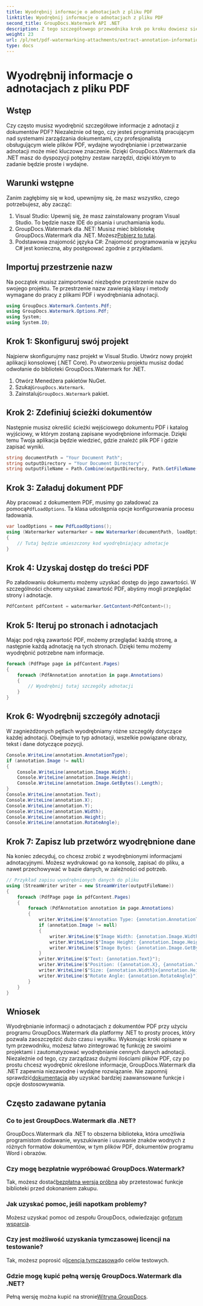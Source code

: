```yaml
---
title: Wyodrębnij informacje o adnotacjach z pliku PDF
linktitle: Wyodrębnij informacje o adnotacjach z pliku PDF
second_title: GroupDocs.Watermark API .NET
description: Z tego szczegółowego przewodnika krok po kroku dowiesz się, jak wyodrębnić informacje z adnotacji z dokumentów PDF przy użyciu narzędzia GroupDocs.Watermark dla platformy .NET.
weight: 23
url: /pl/net/pdf-watermarking-attachments/extract-annotation-information-pdf/
type: docs
---
```

# Wyodrębnij informacje o adnotacjach z pliku PDF

## Wstęp
Czy często musisz wyodrębnić szczegółowe informacje z adnotacji z dokumentów PDF? Niezależnie od tego, czy jesteś programistą pracującym nad systemami zarządzania dokumentami, czy profesjonalistą obsługującym wiele plików PDF, wydajne wyodrębnianie i przetwarzanie adnotacji może mieć kluczowe znaczenie. Dzięki GroupDocs.Watermark dla .NET masz do dyspozycji potężny zestaw narzędzi, dzięki którym to zadanie będzie proste i wydajne.
## Warunki wstępne
Zanim zagłębimy się w kod, upewnijmy się, że masz wszystko, czego potrzebujesz, aby zacząć:
1. Visual Studio: Upewnij się, że masz zainstalowany program Visual Studio. To będzie nasze IDE do pisania i uruchamiania kodu.
2.  GroupDocs.Watermark dla .NET: Musisz mieć bibliotekę GroupDocs.Watermark dla .NET. Możesz[Pobierz to tutaj](https://releases.groupdocs.com/Watermark/net/).
3. Podstawowa znajomość języka C#: Znajomość programowania w języku C# jest konieczna, aby postępować zgodnie z przykładami.
## Importuj przestrzenie nazw
Na początek musisz zaimportować niezbędne przestrzenie nazw do swojego projektu. Te przestrzenie nazw zawierają klasy i metody wymagane do pracy z plikami PDF i wyodrębniania adnotacji.
```csharp
using GroupDocs.Watermark.Contents.Pdf;
using GroupDocs.Watermark.Options.Pdf;
using System;
using System.IO;
```
## Krok 1: Skonfiguruj swój projekt
Najpierw skonfigurujmy nasz projekt w Visual Studio. Utwórz nowy projekt aplikacji konsolowej (.NET Core). Po utworzeniu projektu musisz dodać odwołanie do biblioteki GroupDocs.Watermark for .NET.
1. Otwórz Menedżera pakietów NuGet.
2.  Szukaj`GroupDocs.Watermark`.
3.  Zainstaluj`GroupDocs.Watermark` pakiet.
## Krok 2: Zdefiniuj ścieżki dokumentów
Następnie musisz określić ścieżki wejściowego dokumentu PDF i katalog wyjściowy, w którym zostaną zapisane wyodrębnione informacje. Dzięki temu Twoja aplikacja będzie wiedzieć, gdzie znaleźć plik PDF i gdzie zapisać wyniki.
```csharp
string documentPath = "Your Document Path";
string outputDirectory = "Your Document Directory";
string outputFileName = Path.Combine(outputDirectory, Path.GetFileName(documentPath));
```
## Krok 3: Załaduj dokument PDF
 Aby pracować z dokumentem PDF, musimy go załadować za pomocą`PdfLoadOptions`. Ta klasa udostępnia opcje konfigurowania procesu ładowania.
```csharp
var loadOptions = new PdfLoadOptions();
using (Watermarker watermarker = new Watermarker(documentPath, loadOptions))
{
    // Tutaj będzie umieszczony kod wyodrębniający adnotacje
}
```
## Krok 4: Uzyskaj dostęp do treści PDF
Po załadowaniu dokumentu możemy uzyskać dostęp do jego zawartości. W szczególności chcemy uzyskać zawartość PDF, abyśmy mogli przeglądać strony i adnotacje.
```csharp
PdfContent pdfContent = watermarker.GetContent<PdfContent>();
```
## Krok 5: Iteruj po stronach i adnotacjach
Mając pod ręką zawartość PDF, możemy przeglądać każdą stronę, a następnie każdą adnotację na tych stronach. Dzięki temu możemy wyodrębnić potrzebne nam informacje.
```csharp
foreach (PdfPage page in pdfContent.Pages)
{
    foreach (PdfAnnotation annotation in page.Annotations)
    {
        // Wyodrębnij tutaj szczegóły adnotacji
    }
}
```
## Krok 6: Wyodrębnij szczegóły adnotacji
W zagnieżdżonych pętlach wyodrębniamy różne szczegóły dotyczące każdej adnotacji. Obejmuje to typ adnotacji, wszelkie powiązane obrazy, tekst i dane dotyczące pozycji.
```csharp
Console.WriteLine(annotation.AnnotationType);
if (annotation.Image != null)
{
    Console.WriteLine(annotation.Image.Width);
    Console.WriteLine(annotation.Image.Height);
    Console.WriteLine(annotation.Image.GetBytes().Length);
}
Console.WriteLine(annotation.Text);
Console.WriteLine(annotation.X);
Console.WriteLine(annotation.Y);
Console.WriteLine(annotation.Width);
Console.WriteLine(annotation.Height);
Console.WriteLine(annotation.RotateAngle);
```
## Krok 7: Zapisz lub przetwórz wyodrębnione dane
Na koniec zdecyduj, co chcesz zrobić z wyodrębnionymi informacjami adnotacyjnymi. Możesz wydrukować go na konsolę, zapisać do pliku, a nawet przechowywać w bazie danych, w zależności od potrzeb.
```csharp
// Przykład zapisu wyodrębnionych danych do pliku
using (StreamWriter writer = new StreamWriter(outputFileName))
{
    foreach (PdfPage page in pdfContent.Pages)
    {
        foreach (PdfAnnotation annotation in page.Annotations)
        {
            writer.WriteLine($"Annotation Type: {annotation.AnnotationType}");
            if (annotation.Image != null)
            {
                writer.WriteLine($"Image Width: {annotation.Image.Width}");
                writer.WriteLine($"Image Height: {annotation.Image.Height}");
                writer.WriteLine($"Image Bytes: {annotation.Image.GetBytes().Length}");
            }
            writer.WriteLine($"Text: {annotation.Text}");
            writer.WriteLine($"Position: ({annotation.X}, {annotation.Y})");
            writer.WriteLine($"Size: {annotation.Width}x{annotation.Height}");
            writer.WriteLine($"Rotate Angle: {annotation.RotateAngle}");
        }
    }
}
```
## Wniosek
Wyodrębnianie informacji o adnotacjach z dokumentów PDF przy użyciu programu GroupDocs.Watermark dla platformy .NET to prosty proces, który pozwala zaoszczędzić dużo czasu i wysiłku. Wykonując kroki opisane w tym przewodniku, możesz łatwo zintegrować tę funkcję ze swoimi projektami i zautomatyzować wyodrębnianie cennych danych adnotacji.
 Niezależnie od tego, czy zarządzasz dużymi ilościami plików PDF, czy po prostu chcesz wyodrębnić określone informacje, GroupDocs.Watermark dla .NET zapewnia niezawodne i wydajne rozwiązanie. Nie zapomnij sprawdzić[dokumentacja](https://tutorials.groupdocs.com/Watermark/net/) aby uzyskać bardziej zaawansowane funkcje i opcje dostosowywania.
## Często zadawane pytania
### Co to jest GroupDocs.Watermark dla .NET?
GroupDocs.Watermark dla .NET to obszerna biblioteka, która umożliwia programistom dodawanie, wyszukiwanie i usuwanie znaków wodnych z różnych formatów dokumentów, w tym plików PDF, dokumentów programu Word i obrazów.
### Czy mogę bezpłatnie wypróbować GroupDocs.Watermark?
 Tak, możesz dostać[bezpłatna wersja próbna](https://releases.groupdocs.com/) aby przetestować funkcje biblioteki przed dokonaniem zakupu.
### Jak uzyskać pomoc, jeśli napotkam problemy?
 Możesz uzyskać pomoc od zespołu GroupDocs, odwiedzając go[forum wsparcia](https://forum.groupdocs.com/c/watermark/19).
### Czy jest możliwość uzyskania tymczasowej licencji na testowanie?
 Tak, możesz poprosić o[licencja tymczasowa](https://purchase.groupdocs.com/temporary-license/)do celów testowych.
### Gdzie mogę kupić pełną wersję GroupDocs.Watermark dla .NET?
 Pełną wersję można kupić na stronie[Witryna GroupDocs](https://purchase.groupdocs.com/buy).